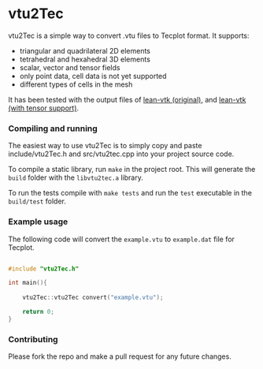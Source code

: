 # vtu2Tec

vtu2Tec is a simple way to convert .vtu files to Tecplot format. It supports:
* triangular and quadrilateral 2D elements
* tetrahedral and hexahedral 3D elements
* scalar, vector and tensor fields
* only point data, cell data is not yet supported
* different types of cells in the mesh

It has been tested with the output files of [lean-vtk (original)](https://github.com/mmorse1217/lean-vtk), and [lean-vtk (with tensor support)](https://github.com/gtatsios/lean-vtk).

### Compiling and running

The easiest way to use vtu2Tec is to simply copy and paste include/vtu2Tec.h and src/vtu2tec.cpp into your project source code.

To compile a static library, run `make` in the project root. This will generate the `build` folder with the `libvtu2tec.a` library. 

To run the tests compile with `make tests` and run the `test` executable in the `build/test` folder. 

### Example usage

The following code will convert the `example.vtu` to `example.dat` file for Tecplot.

```cpp

#include "vtu2Tec.h"

int main(){
    
    vtu2Tec::vtu2Tec convert("example.vtu");

    return 0;
}
```

### Contributing
Please fork the repo and make a pull request for any future changes.
